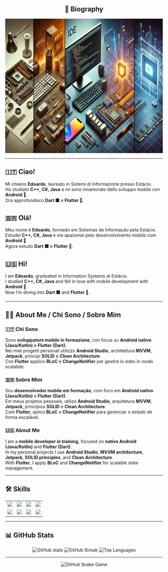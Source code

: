 <h2 align="center">🪪 Biography</h2>

<p align="center">
  <img src="Banner tecnologia.webp" alt="Banner Edoardo - Tecnologia" width="680" height="428">
</p>

---

## 🇮🇹 Ciao! 
Mi chiamo **Edoardo**, laureato in Sistemi di Informazione presso Estácio.  
Ho studiato **C++, C#, Java** e mi sono innamorato dello sviluppo mobile con **Android 🤖**.  
Ora approfondisco **Dart 🟦** e **Flutter 💙**.

## 🇧🇷 Olá! 
Meu nome é **Edoardo**, formado em Sistemas de Informação pela Estácio.  
Estudei **C++, C#, Java** e me apaixonei pelo desenvolvimento mobile com **Android 🤖**.  
Agora estudo **Dart 🟦** e **Flutter 💙**.

## 🇺🇸 Hi! 
I am **Edoardo**, graduated in Information Systems at Estácio.  
I studied **C++, C#, Java** and fell in love with mobile development with **Android 🤖**.  
Now I’m diving into **Dart 🟦** and **Flutter 💙**.

---

## 👨‍💻 About Me / Chi Sono / Sobre Mim

### 🇮🇹 Chi Sono
Sono **sviluppatore mobile in formazione**, con focus su **Android nativo (Java/Kotlin)** e **Flutter (Dart)**.  
Nei miei progetti personali utilizzo **Android Studio**, architettura **MVVM**, **Jetpack**, principi **SOLID** e **Clean Architecture**.  
Con **Flutter** applico **BLoC** e **ChangeNotifier** per gestire lo stato in modo scalabile.

### 🇧🇷 Sobre Mim
Sou **desenvolvedor mobile em formação**, com foco em **Android nativo (Java/Kotlin)** e **Flutter (Dart)**.  
Em meus projetos pessoais, utilizo **Android Studio**, arquitetura **MVVM**, **Jetpack**, princípios **SOLID** e **Clean Architecture**.  
Com **Flutter**, aplico **BLoC** e **ChangeNotifier** para gerenciar o estado de forma escalável.

### 🇺🇸 About Me
I am a **mobile developer in training**, focused on **native Android (Java/Kotlin)** and **Flutter (Dart)**.  
In my personal projects I use **Android Studio**, **MVVM architecture**, **Jetpack**, **SOLID principles**, and **Clean Architecture**.  
With **Flutter**, I apply **BLoC** and **ChangeNotifier** for scalable state management.

---

## 🛠️ Skills
<p align="center">
<table>
<tr>
<td align="center">
<img src="https://img.shields.io/badge/Java-ED8B00?style=for-the-badge&logo=java&logoColor=white">
</td>
<td align="center">
<img src="https://img.shields.io/badge/Kotlin-0095D5?style=for-the-badge&logo=kotlin&logoColor=white">
</td>
<td align="center">
<img src="https://img.shields.io/badge/Dart-0175C2?style=for-the-badge&logo=dart&logoColor=white">
</td>
<td align="center">
<img src="https://img.shields.io/badge/Flutter-02569B?style=for-the-badge&logo=flutter&logoColor=white">
</td>
</tr>
<tr>
<td align="center">
<img src="https://img.shields.io/badge/Android-3DDC84?style=for-the-badge&logo=android&logoColor=white">
</td>
<td align="center">
<img src="https://img.shields.io/badge/Git-F05032?style=for-the-badge&logo=git&logoColor=white">
</td>
<td align="center">
<img src="https://img.shields.io/badge/SQLite-003B57?style=for-the-badge&logo=sqlite&logoColor=white">
</td>
<td align="center">
<img src="https://img.shields.io/badge/Firebase-FFCA28?style=for-the-badge&logo=firebase&logoColor=white">
</td>
</tr>
</table>
</p>

---

## 📊 GitHub Stats
<p align="center">
  <img src="https://github-readme-stats.vercel.app/api?username=EdoTXp&show_icons=true&theme=radical" alt="GitHub stats">
  <img src="https://github-readme-streak-stats.herokuapp.com/?user=EdoTXp&theme=radical" alt="GitHub Streak">
  <img src="https://github-readme-stats.vercel.app/api/top-langs/?username=EdoTXp&layout=compact&theme=radical" alt="Top Languages">
</p>

---

<p align="center">
  <img src="https://github.com/EdoTXp/EdoTXp/blob/output/dist/github-contribution-grid-snake.svg" alt="GitHub Snake Game">
</p>
